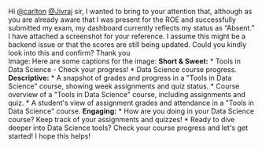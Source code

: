 Hi [@carlton](/u/carlton) [@Jivraj](/u/jivraj) sir,
I wanted to bring to your attention that, although as you are already aware
that I was present for the ROE and successfully submitted my exam, my
dashboard currently reflects my status as “Absent.”
I have attached a screenshot for your reference. I assume this might be a
backend issue or that the scores are still being updated. Could you kindly
look into this and confirm?
Thank you  
Image: Here are some captions for the image: **Short & Sweet:** * Tools in
Data Science - Check your progress! * Data Science course progress.
**Descriptive:** * A snapshot of grades and progress in a "Tools in Data
Science" course, showing week assignments and quiz status. * Course overview
of a "Tools in Data Science" course, including assignments and quiz. * A
student's view of assignment grades and attendance in a "Tools in Data
Science" course. **Engaging:** * How are you doing in your Data Science
course? Keep track of your assignments and quizzes! * Ready to dive deeper
into Data Science tools? Check your course progress and let's get started! I
hope this helps!